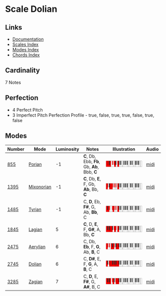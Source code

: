 # Scale Dolian

## Links

- [Documentation](README.md)
- [Scales Index](Scales.md)
- [Modes Index](Modes.md)
- [Chords Index](Chords.md)

## Cardinality

7 Notes

## Perfection

- 4 Perfect Pitch
- 3 Imperfect Pitch
Perfection Profile - true, false, true, true, false, true, false

## Modes

| Number | Mode | Luminosity | Notes | Illustration | Audio |
|--------|------|------------|-------|--------------|-------|
| [855](https://ianring.com/musictheory/scales/855) | [Porian](ModePorian.md) | -1 | **C**, Db, Ebb, **Fb**, Gb, **Ab**, Bbb, **C** | ![CNaturalPorian](ModeCNaturalPorian.png) | [midi](https://github.com/edipermadi/music/blob/main/docs/ModeCNaturalPorian.mid?raw=true) | 
| [1395](https://ianring.com/musictheory/scales/1395) | [Mixonorian](ModeMixonorian.md) | -1 | **C**, Db, **E**, F, Gb, **Ab**, Bb, **C** | ![CNaturalMixonorian](ModeCNaturalMixonorian.png) | [midi](https://github.com/edipermadi/music/blob/main/docs/ModeCNaturalMixonorian.mid?raw=true) | 
| [1485](https://ianring.com/musictheory/scales/1485) | [Tyrian](ModeTyrian.md) | -1 | C, **D**, Eb, **F#**, G, Ab, **Bb**, C | ![CNaturalTyrian](ModeCNaturalTyrian.png) | [midi](https://github.com/edipermadi/music/blob/main/docs/ModeCNaturalTyrian.mid?raw=true) | 
| [1845](https://ianring.com/musictheory/scales/1845) | [Lagian](ModeLagian.md) | 5 | **C**, D, **E**, F, **G#**, A, Bb, **C** | ![CNaturalLagian](ModeCNaturalLagian.png) | [midi](https://github.com/edipermadi/music/blob/main/docs/ModeCNaturalLagian.mid?raw=true) | 
| [2475](https://ianring.com/musictheory/scales/2475) | [Aerylian](ModeAerylian.md) | 6 | C, Db, **Eb**, F, **G**, Ab, **B**, C | ![CNaturalAerylian](ModeCNaturalAerylian.png) | [midi](https://github.com/edipermadi/music/blob/main/docs/ModeCNaturalAerylian.mid?raw=true) | 
| [2745](https://ianring.com/musictheory/scales/2745) | [Dolian](ModeDolian.md) | 6 | C, **D#**, E, F, **G**, A, **B**, C | ![CNaturalDolian](ModeCNaturalDolian.png) | [midi](https://github.com/edipermadi/music/blob/main/docs/ModeCNaturalDolian.mid?raw=true) | 
| [3285](https://ianring.com/musictheory/scales/3285) | [Zagian](ModeZagian.md) | 7 | C, **D**, E, **F#**, G, **A#**, B, C | ![CNaturalZagian](ModeCNaturalZagian.png) | [midi](https://github.com/edipermadi/music/blob/main/docs/ModeCNaturalZagian.mid?raw=true) | 
